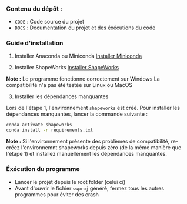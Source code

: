 
### Contenu du dépôt :

- `CODE` : Code source du projet 
- `DOCS` : Documentation du projet et des éxécutions du code

### Guide d'installation

1. Installer Anaconda ou Miniconda
[Installer Miniconda](https://www.anaconda.com/docs/getting-started/miniconda/install)

2. Installer ShapeWorks
[Installer ShapeWorks](https://sciinstitute.github.io/ShapeWorks/latest/users/install.html)

**Note :** Le programme fonctionne correctement sur Windows
La compatibilité n'a pas été testée sur Linux ou MacOS

3. Installer les dépendances manquantes

Lors de l'étape 1, l'environnement `shapeworks` est créé. 
Pour installer les dépendances manquantes, lancer la commande suivante :
```bash
conda activate shapeworks
conda install -r requirements.txt
```

**Note :** Si l'environnement présente des problèmes de compatibilité, re-créez l'environnemnt shapeworks depuis zéro (de la même manière que l'étape 1) et installez manuellement les dépendances manquantes.

### Éxécution du programme

- Lancer le projet depuis le root folder (celui ci)
- Avant d'ouvrir le fichier `swproj` généré, fermez tous les autres programmes pour éviter des crash
